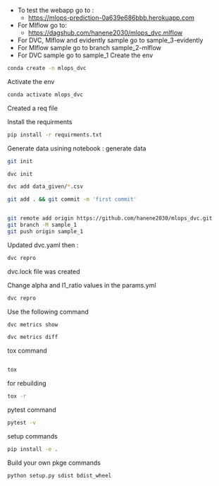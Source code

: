 - To test the webapp go to :
  * https://mlops-prediction-0a639e686bbb.herokuapp.com
- For Mlflow go to:
  * https://dagshub.com/hanene2030/mlops_dvc.mlflow
- For DVC, Mlflow and evidently sample go to sample_3-evidently
- For Mlflow sample go to branch sample_2-mlflow
- For DVC sample  go to sample_1
Create the env

```bash
conda create -n mlops_dvc
```
Activate the env

```bash
conda activate mlops_dvc
```
Created a req file

Install the requirments

```bash
pip install -r requirments.txt
```

Generate data usining notebook : generate data


```bash
git init

dvc init

dvc add data_given/*.csv

git add . && git commit -m 'first commit'


git remote add origin https://github.com/hanene2030/mlops_dvc.git
git branch -M sample_1
git push origin sample_1

```


Updated dvc.yaml then :

```bash
dvc repro
```

dvc.lock file was created


Change alpha and l1_ratio values in the params.yml 
```bash
dvc repro

```

Use the following command

```bash
dvc metrics show

```

```bash
dvc metrics diff

```

tox command 
```bash

tox
```

for rebuilding
```bash
tox -r
```

pytest command
```bash 
pytest -v
```

setup commands 

```bash 
pip install -e .
```


Build your own pkge commands 

```bash 
python setup.py sdist bdist_wheel
```

